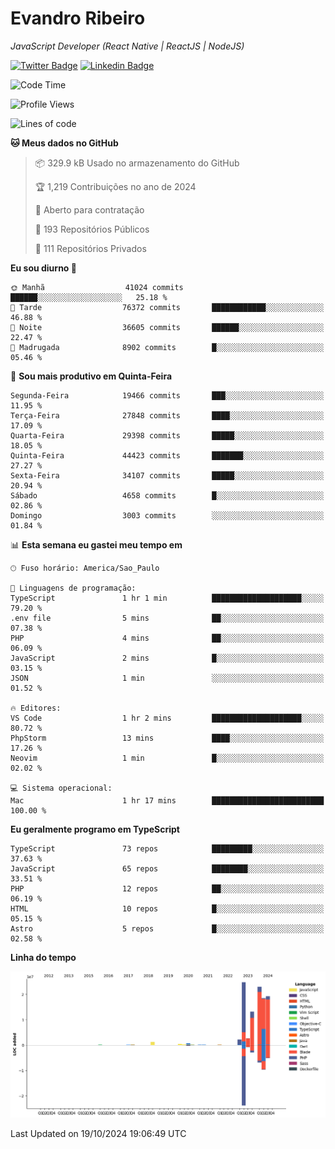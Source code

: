 # Evandro **Ribeiro**

*JavaScript Developer (React Native | ReactJS | NodeJS)*

[![Twitter Badge](https://img.shields.io/badge/-@ribeiroevandro-201B2D?style=flat-square&labelColor=201B2D&logo=twitter&logoColor=white&link=https://twitter.com/ribeiroevandro)](https://twitter.com/ribeiroevandro) 
[![Linkedin Badge](https://img.shields.io/badge/-Evandro%20Ribeiro-201B2D?style=flat-square&logo=Linkedin&logoColor=white&link=https://www.linkedin.com/in/ribeiroevandro)](https://www.linkedin.com/in/ribeiroevandro) 


<!--START_SECTION:waka-->
![Code Time](http://img.shields.io/badge/Code%20Time-4%2C119%20hrs%205%20mins-blue)

![Profile Views](http://img.shields.io/badge/Visualizac%C3%B5es%20do%20perfil-0-blue)

![Lines of code](https://img.shields.io/badge/Desde%20o%20Hello%20World%20eu%20escrevi-106.6%20million%20linhas%20de%20c%C3%B3digo-blue)

**🐱 Meus dados no GitHub** 

> 📦 329.9 kB Usado no armazenamento do GitHub 
 > 
> 🏆 1,219 Contribuições no ano de 2024
 > 
> 💼 Aberto para contratação
 > 
> 📜 193 Repositórios Públicos 
 > 
> 🔑 111 Repositórios Privados 
 > 
**Eu sou diurno 🐤** 

```text
🌞 Manhã                  41024 commits       ██████░░░░░░░░░░░░░░░░░░░   25.18 % 
🌆 Tarde                  76372 commits       ████████████░░░░░░░░░░░░░   46.88 % 
🌃 Noite                  36605 commits       ██████░░░░░░░░░░░░░░░░░░░   22.47 % 
🌙 Madrugada              8902 commits        █░░░░░░░░░░░░░░░░░░░░░░░░   05.46 % 
```
📅 **Sou mais produtivo em Quinta-Feira** 

```text
Segunda-Feira            19466 commits       ███░░░░░░░░░░░░░░░░░░░░░░   11.95 % 
Terça-Feira              27848 commits       ████░░░░░░░░░░░░░░░░░░░░░   17.09 % 
Quarta-Feira             29398 commits       █████░░░░░░░░░░░░░░░░░░░░   18.05 % 
Quinta-Feira             44423 commits       ███████░░░░░░░░░░░░░░░░░░   27.27 % 
Sexta-Feira              34107 commits       █████░░░░░░░░░░░░░░░░░░░░   20.94 % 
Sábado                   4658 commits        █░░░░░░░░░░░░░░░░░░░░░░░░   02.86 % 
Domingo                  3003 commits        ░░░░░░░░░░░░░░░░░░░░░░░░░   01.84 % 
```


📊 **Esta semana eu gastei meu tempo em** 

```text
🕑︎ Fuso horário: America/Sao_Paulo

💬 Linguagens de programação: 
TypeScript               1 hr 1 min          ████████████████████░░░░░   79.20 % 
.env file                5 mins              ██░░░░░░░░░░░░░░░░░░░░░░░   07.38 % 
PHP                      4 mins              ██░░░░░░░░░░░░░░░░░░░░░░░   06.09 % 
JavaScript               2 mins              █░░░░░░░░░░░░░░░░░░░░░░░░   03.15 % 
JSON                     1 min               ░░░░░░░░░░░░░░░░░░░░░░░░░   01.52 % 

🔥 Editores: 
VS Code                  1 hr 2 mins         ████████████████████░░░░░   80.72 % 
PhpStorm                 13 mins             ████░░░░░░░░░░░░░░░░░░░░░   17.26 % 
Neovim                   1 min               █░░░░░░░░░░░░░░░░░░░░░░░░   02.02 % 

💻 Sistema operacional: 
Mac                      1 hr 17 mins        █████████████████████████   100.00 % 
```

**Eu geralmente programo em TypeScript** 

```text
TypeScript               73 repos            █████████░░░░░░░░░░░░░░░░   37.63 % 
JavaScript               65 repos            ████████░░░░░░░░░░░░░░░░░   33.51 % 
PHP                      12 repos            ██░░░░░░░░░░░░░░░░░░░░░░░   06.19 % 
HTML                     10 repos            █░░░░░░░░░░░░░░░░░░░░░░░░   05.15 % 
Astro                    5 repos             █░░░░░░░░░░░░░░░░░░░░░░░░   02.58 % 
```



**Linha do tempo**

![Lines of Code chart](https://raw.githubusercontent.com/ribeiroevandro/ribeiroevandro/main/assets/bar_graph.png)


 Last Updated on 19/10/2024 19:06:49 UTC
<!--END_SECTION:waka-->
